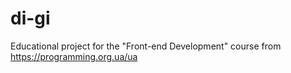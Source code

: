 # di-gi
Educational project for the "Front-end Development" course from https://programming.org.ua/ua
